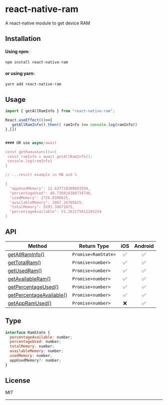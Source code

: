 # react-native-ram

A react-native module to get device RAM

## Installation

#### Using npm:

```sh
npm install react-native-ram
```

#### or using yarn:

```sh
yarn add react-native-ram
```

## Usage

```js
import { getAllRamInfo } from "react-native-ram";

React.useEffect(()=>{
   getAllRamInfo().then(( ramInfo )=> console.log(ramInfo))
},[])


#### OR use async/await

const getRam=async()=>{
 const ramInfo = await getAllRamInfo();
 console.log(ramInfo)
}

// ...result example in MB and %

{
  "appUsedMemory": 12.637718200683594,
  "percentageUsed": 48.736824388734746,
  "usedMemory": 2726.0390625,
  "availableMemory": 2867.34765625,
  "totalMemory": 5593.38671875,
  "percentageAvailable": 51.263175611265254
}

```

## API

| Method                                              | Return Type         | iOS | Android |
| --------------------------------------------------- | ------------------- | :-: | :-----: |
| [getAllRamInfo()](#getallraminfo)                   | `Promise<RamState>` | ✅  |   ✅    |
| [getTotalRam()](#gettotalram)                       | `Promise<number>`   | ✅  |   ✅    |
| [getUsedRam()](#getusedram)                         | `Promise<number>`   | ✅  |   ✅    |
| [getAvailableRam()](#getavailableram)               | `Promise<number>`   | ✅  |   ✅    |
| [getPercentageUsed()](#getpercentageused)           | `Promise<number>`   | ✅  |   ✅    |
| [getPercentageAvailable()](#getpercentageavailable) | `Promise<number>`   | ✅  |   ✅    |
| [getAppRamUsed()](#getappramused)                   | `Promise<number>`   | ❌  |   ✅    |

## Type

```js
interface RamState {
  percentageAvailable: number;
  percentageUsed: number;
  totalMemory: number;
  availableMemory: number;
  usedMemory: number;
  appUsedMemory?: number;
}
```

## License

MIT

---
